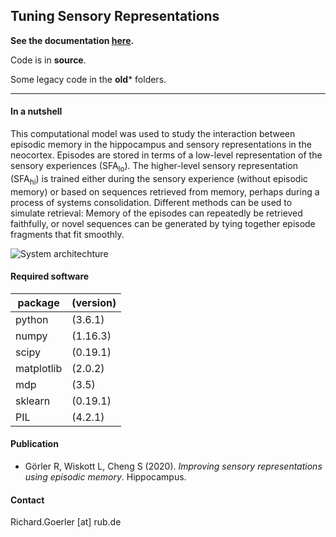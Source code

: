Tuning Sensory Representations
--------------------------------

**See the documentation [here](https://richardvg.gitlab.io/tuning-sensory-representations).**

Code is in **source**.

Some legacy code in the **old*** folders.

--------------

#### In a nutshell

This computational model was used to study the interaction between episodic memory in the
hippocampus and sensory representations in the neocortex. Episodes are stored in terms of
a low-level representation of the sensory experiences (SFA<sub>lo</sub>). The higher-level
sensory representation (SFA<sub>hi</sub>) is trained either during the sensory
experience (without episodic memory) or based on sequences retrieved from memory, perhaps
during a process of systems consolidation. Different methods can be used to simulate
retrieval: Memory of the episodes can repeatedly be retrieved faithfully, or novel
sequences can be generated by tying together episode fragments that fit smoothly.

![System architechture](https://www.rizemusic.de/image/ini/model_struct.svg)

#### Required software
| package    | (version) |
| ---        | ---       |
| python     | (3.6.1)   |
| numpy      | (1.16.3)  |
| scipy      | (0.19.1)  |
| matplotlib | (2.0.2)   |
| mdp        | (3.5)     |
| sklearn    | (0.19.1)  |
| PIL        | (4.2.1)   |

#### Publication
- Görler R, Wiskott L, Cheng S (2020). *Improving sensory representations using
episodic memory*. Hippocampus.

#### Contact
Richard.Goerler [at] rub.de
